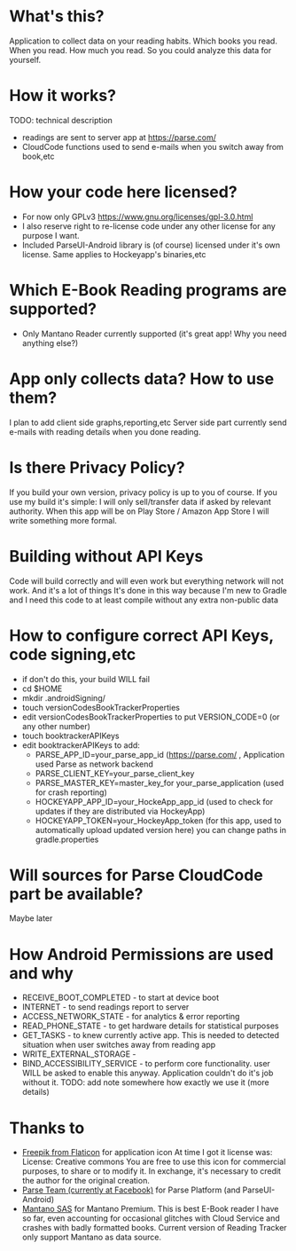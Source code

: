 # What's this?
Application to collect data on your reading habits. Which books you read. When you read. How much you read. 
So you could analyze this data for yourself.

# How it works?
TODO: technical description

* readings are sent to server app at https://parse.com/
* CloudCode functions  used to send e-mails when you switch away from book,etc

# How your code here licensed?
* For now only GPLv3 https://www.gnu.org/licenses/gpl-3.0.html
* I also reserve right to re-license code under any other license for any purpose I want. 
* Included ParseUI-Android library is (of course) licensed under it's own license. Same applies to Hockeyapp's binaries,etc


# Which E-Book Reading programs are supported?
* Only Mantano Reader currently supported (it's great app! Why you need anything else?)

# App only collects data? How to use them? 
I plan to add client side graphs,reporting,etc
Server side part currently send e-mails with reading details when you done reading. 

# Is there Privacy Policy?
If you build your own version, privacy policy is up to you of course.
If you use my build it's simple: I will only sell/transfer data if asked by relevant authority.
When this app will be on Play Store / Amazon App Store I will write something more formal.

# Building without API Keys
Code will build correctly and will even work but everything network will not work. And it's a lot of things
It's done in this way because I'm new to Gradle and I need this code to at least compile  without any extra non-public data

# How to configure correct API Keys, code signing,etc 
* if don't do this, your build WILL fail
* cd $HOME
* mkdir .androidSigning/
* touch versionCodesBookTrackerProperties
* edit versionCodesBookTrackerProperties to put VERSION_CODE=0 (or any other number)
* touch booktrackerAPIKeys
* edit booktrackerAPIKeys to add:
  * PARSE_APP_ID=your_parse_app_id (https://parse.com/ , Application used Parse as network backend
  * PARSE_CLIENT_KEY=your_parse_client_key
  * PARSE_MASTER_KEY=master_key_for your_parse_application (used for crash reporting)
  * HOCKEYAPP_APP_ID=your_HockeApp_app_id (used to check for updates if they are distributed via HockeyApp)
  * HOCKEYAPP_TOKEN=your_HockeyApp_token (for this app, used to automatically upload updated version here)
  you can change paths in gradle.properties

# Will sources for  Parse CloudCode part be available?
Maybe later

# How Android Permissions are used and why
* RECEIVE_BOOT_COMPLETED  - to start at device boot
* INTERNET - to send readings report to server 
* ACCESS_NETWORK_STATE - for analytics & error reporting
* READ_PHONE_STATE - to get hardware details for statistical purposes
* GET_TASKS - to knew currently active app. This is needed to detected situation when user switches away from reading app
* WRITE_EXTERNAL_STORAGE - 
* BIND_ACCESSIBILITY_SERVICE - to perform core functionality. user WILL be asked to enable this anyway. Application couldn't do it's job without it. TODO: add note somewhere how exactly we use it (more details)

# Thanks to
* [Freepik from Flaticon]( http://www.flaticon.com/free-icon/marionette-puppet-silhouette_33882) for application icon
At time I got it license was:
License: Creative commons
You are free to use this icon for commercial purposes, to share or to modify it. In exchange, it's necessary to credit the author for the original creation.
* [Parse Team (currently at Facebook)](https://parse.com/about) for Parse Platform (and ParseUI-Android)
* [Mantano SAS](www.mantano.com/mantano-reading-platform/) for Mantano Premium. This is best E-Book reader I have so far, even accounting for occasional glitches with Cloud Service and crashes with badly formatted books. Current version of Reading Tracker only support Mantano as data source. 
